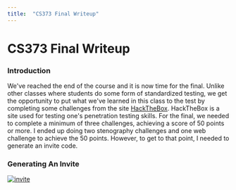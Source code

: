 ```yaml
---
title:  "CS373 Final Writeup"
---
```


# CS373 Final Writeup   

### Introduction   
We've reached the end of the course and it is now time for the final. Unlike other classes where students do some form of standardized testing, we get the opportunity to put what we've learned in this class to the test by completing some challenges from the site [HackTheBox](https://www.hackthebox.eu/). HackTheBox is a site used for testing one's penetration testing skills. For the final, we needed to complete a minimum of three challenges, achieving a score of 50 points or more. I ended up doing two stenography challenges and one web challenge to achieve the 50 points. However, to get to that point, I needed to generate an invite code.   
### Generating An Invite



<!-- [![alt text](image link)](web link) -->
[![invite](/CS373/assets/invite_code/inviteapi.png?raw=true "Invite API")](/CS373/assets/invite_code/inviteapi.png?raw=true)